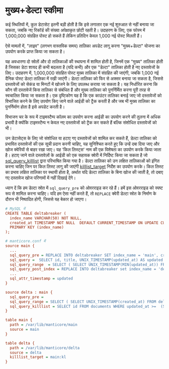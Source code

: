 # मुख्य+डेल्टा स्कीमा

<!-- उदाहरण मुख्यडेल्टा -->
कई स्थितियों में, कुल डेटासेट इतनी बड़ी होती है कि इसे लगातार एक नई शुरुआत से नहीं बनाया जा सकता, जबकि नए रिकॉर्ड की संख्या अपेक्षाकृत छोटी रहती है। उदाहरण के लिए, एक फोरम में 1,000,000 संग्रहित पोस्ट हो सकते हैं लेकिन प्रतिदिन केवल 1,000 नई पोस्ट मिलती हैं।

ऐसे मामलों में, "लाइव" (लगभग वास्तविक समय) तालिका अपडेट लागू करना "मुख्य+डेल्टा" योजना का उपयोग करके प्राप्त किया जा सकता है।

यह अवधारणा दो स्रोतों और दो तालिकाओं की स्थापना में शामिल होती है, जिनमें एक "मुख्य" तालिका होती है जिसका डेटा शायद ही कभी बदलता है (यदि कभी) और एक "डेल्टा" तालिका होती है नए दस्तावेजों के लिए। उदाहरण में, 1,000,000 संग्रहित पोस्ट मुख्य तालिका में संग्रहित की जाएंगी, जबकि 1,000 नई दैनिक पोस्ट डेल्टा तालिका में रखी जाएंगी। डेल्टा तालिका को फिर से अक्सर बनाया जा सकता है, जिससे दस्तावेजों को सेकंड या मिनटों में खोजने के लिए उपलब्ध कराया जा सकता है। यह निर्धारित करना कि कौन सी दस्तावेजें किस तालिका से संबंधित हैं और मुख्य तालिका को पुनर्निर्मित करना पूरी तरह से स्वचालित किया जा सकता है। एक दृष्टिकोण यह है कि एक काउंटर तालिका बनाई जाए जो दस्तावेजों को विभाजित करने के लिए उपयोग किए जाने वाले आईडी को ट्रैक करती है और जब भी मुख्य तालिका का पुनर्निर्माण होता है इसे अपडेट करती है।

विभाजन चर के रूप में टाइमस्टैम्प कॉलम का उपयोग करना आईडी का उपयोग करने की तुलना में अधिक प्रभावी है क्योंकि टाइमस्टैम्प न केवल नए दस्तावेजों को ट्रैक कर सकते हैं बल्कि संशोधित दस्तावेजों को भी।

उन डेटासेट्स के लिए जो संशोधित या हटाए गए दस्तावेजों को शामिल कर सकते हैं, डेल्टा तालिका को प्रभावित दस्तावेजों की एक सूची प्रदान करनी चाहिए, यह सुनिश्चित करते हुए कि उन्हें दबा दिया जाए और खोज क्वेरियों से बाहर रखा जाए। यह 'किल लिस्ट्स' नाम की एक विशेषता का उपयोग करके किया जाता है। हटाए जाने वाले दस्तावेज़ों के आईडी को एक सहायक क्वेरी में निर्दिष्ट किया जा सकता है जो [sql_query_killlist](../../Data_creation_and_modification/Adding_data_from_external_storages/Adding_data_to_tables/Killlist_in_plain_tables.md#Table-kill-list) द्वारा परिभाषित किया गया है। डेल्टा तालिका को उन लक्षित तालिकाओं को इंगित करना चाहिए जिन पर किल लिस्ट लागू की जाएंगी [killlist_target](../../Data_creation_and_modification/Adding_data_from_external_storages/Adding_data_to_tables/Killlist_in_plain_tables.md#killlist_target) निर्देश का उपयोग करके। किल लिस्ट का प्रभाव लक्षित तालिका पर स्थायी होता है, अर्थात यदि डेल्टा तालिका के बिना खोज की जाती है, तो दबाए गए दस्तावेज खोज परिणामों में नहीं दिखाई देंगे।

ध्यान दें कि हम डेल्टा स्रोत में `sql_query_pre` को ओवरराइड कर रहे हैं। हमें इस ओवरराइड को स्पष्ट रूप से शामिल करना चाहिए। यदि हम ऐसा नहीं करते हैं, तो `REPLACE` क्वेरी डेल्टा स्रोत के निर्माण के दौरान भी निष्पादित होगी, जिससे यह बेकार हो जाएगा।

<!-- अनुरोध उदाहरण -->
```ini
# MySQL में
CREATE TABLE deltabreaker (
  index_name VARCHAR(50) NOT NULL,
  created_at TIMESTAMP NOT NULL  DEFAULT CURRENT_TIMESTAMP ON UPDATE CURRENT_TIMESTAMP,
  PRIMARY KEY (index_name)
);

# manticore.conf में
source main {
  ...
  sql_query_pre = REPLACE INTO deltabreaker SET index_name = 'main', created_at = NOW()
  sql_query =  SELECT id, title, UNIX_TIMESTAMP(updated_at) AS updated FROM documents WHERE deleted=0 AND  updated_at  >=FROM_UNIXTIME($start) AND updated_at  <=FROM_UNIXTIME($end)
  sql_query_range  = SELECT ( SELECT UNIX_TIMESTAMP(MIN(updated_at)) FROM documents) min, ( SELECT UNIX_TIMESTAMP(created_at)-1 FROM deltabreaker WHERE index_name='main') max
  sql_query_post_index = REPLACE INTO deltabreaker set index_name = 'delta', created_at = (SELECT created_at FROM deltabreaker t WHERE index_name='main')
  ...
  sql_attr_timestamp = updated
}

source delta : main {
  sql_query_pre =
  sql_query_range = SELECT ( SELECT UNIX_TIMESTAMP(created_at) FROM deltabreaker WHERE index_name='delta') min, UNIX_TIMESTAMP() max
  sql_query_killlist = SELECT id FROM documents WHERE updated_at >=  (SELECT created_at FROM deltabreaker WHERE index_name='delta')
}

table main {
  path = /var/lib/manticore/main
  source = main
}

table delta {
  path = /var/lib/manticore/delta
  source = delta
  killlist_target = main:kl
}
```

<!-- अंत -->


<!-- प्रूफरीड -->
